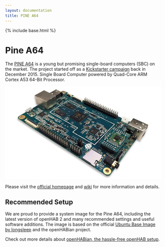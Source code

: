 ```yaml
---
layout: documentation
title: PINE A64
---
```


{% include base.html %}

# Pine A64

The [PINE A64](https://www.pine64.org/?page_id=1194) is a young but promising single-board computers (SBC) on the market.
The project started off as a [Kickstarter campaign](https://www.kickstarter.com/projects/pine64/pine-a64-first-15-64-bit-single-board-super-comput) back in December 2015.
Single Board Computer powered by Quad-Core ARM Cortex A53 64-Bit Processor.

![Pine A64](images/pine64.png)

Please visit the [official homepage](https://www.pine64.org) and [wiki](http://wiki.pine64.org/index.php/Main_Page) for more information and details.

## Recommended Setup

We are proud to provide a system image for the Pine A64, including the latest version of openHAB 2 and many recommended settings and useful software additions.
The image is based on the official [Ubuntu Base Image by longsleep](http://wiki.pine64.org/index.php/Pine_A64_Software_Release) and the openHABian project.

Check out more details about [openHABian, the hassle-free openHAB setup](openhabian.html).
